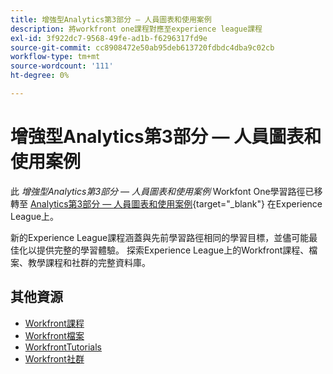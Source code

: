 ```yaml
---
title: 增強型Analytics第3部分 — 人員圖表和使用案例
description: 將workfront one課程對應至experience league課程
exl-id: 3f922dc7-9568-49fe-ad1b-f6296317fd9e
source-git-commit: cc8908472e50ab95deb613720fdbdc4dba9c02cb
workflow-type: tm+mt
source-wordcount: '111'
ht-degree: 0%

---
```


# 增強型Analytics第3部分 — 人員圖表和使用案例

此 *增強型Analytics第3部分 — 人員圖表和使用案例* Workfont One學習路徑已移轉至 [Analytics第3部分 — 人員圖表和使用案例](https://experienceleague.adobe.com/?recommended=Workfront-U-1-2022.3.analytics){target="_blank"} 在Experience League上。

新的Experience League課程涵蓋與先前學習路徑相同的學習目標，並儘可能最佳化以提供完整的學習體驗。  探索Experience League上的Workfront課程、檔案、教學課程和社群的完整資料庫。

## 其他資源

* [Workfront課程](https://experienceleague.adobe.com/?lang=en&amp;Solution=Workfront#courses)
* [Workfront檔案](https://experienceleague.adobe.com/docs/workfront.html)
* [WorkfrontTutorials](https://experienceleague.adobe.com/docs/workfront-learn/tutorials-workfront/home.html)
* [Workfront社群](https://experienceleaguecommunities.adobe.com/t5/workfront/ct-p/workfront)
